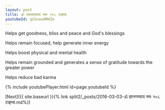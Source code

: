 ```yaml
---
layout: post
title: ॐ स्वभावयाया नमः १०८ टाइम्स
youtubeId: qCGveuHM4Zo
---
```

 
 
Helps get goodness, bliss and peace and God's blessings
 
Helps remain focused, help generate inner energy 
 
Helps boost physical and mental health 
 
Helps remain grounded and generates a sense of gratitude towards the greater power 
 
Helps reduce bad karma
 
 
 
 


{% include youtubePlayer.html id=page.youtubeId %}
 
[Next]({{ site.baseurl }}{% link  split2/_posts/2016-03-03-ॐ ज्ञानगम्याय नमः १०८ टाइम्स.md%})
 
